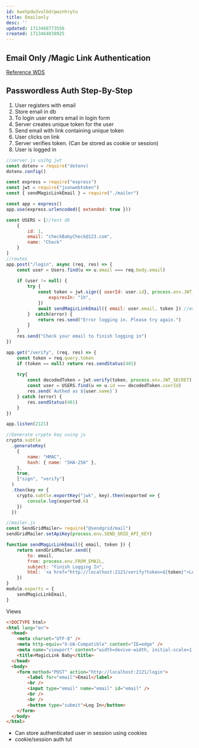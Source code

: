 ```yaml
---
id: kwxhpdw3vulbdrpwznhrytu
title: Emailonly
desc: ''
updated: 1713468773556
created: 1713464038925
---
```

## Email Only /Magic Link Authentication
[Reference WDS](https://www.youtube.com/watch?v=b6qHfPdv4Y8&t=29s)  

## Passwordless Auth Step-By-Step
1. User registers with email
2. Store email in db
3. To login user enters email in login form
4. Server creates unique token for the user
5. Send email with link containing unique token
6. User clicks on link
7. Server verifies token. (Can be stored as cookie or session)
8. User is logged in 

``` javascript
//server.js usihg jwt
const dotenv = require("dotenv)
dotenv.config()

const express = require("express")
const jwt = require("jsonwebtoken")
const { sendMagicLinkEmail } = require("./mailer")

const app = express()
app.use(express.urlencoded({ extended: true }))

const USERS = [//test db
    {
        id: 1,
        email: "checkBabyCheck@123.com",
        name: "Check"
    }
]
//routes
app.post("/login", async (req, res) => {
    const user = Users.find(u => u.email === req.body.email)
    
    if (user != null) {
        try {
            const token = jwt.sign({ userId: user.id}, process.env.JWT_SECRET, {
                expiresIn: "1h",
            })
            await sendMagicLinkEmail({ email: user.email, token }) //email service (has free tier)
        }  catch(error) {
            return res.send("Error logging in. Please try again.")
        }
    }
    res.send("Check your email to finish logging in")
})

app.get("/verify", (req, res) => {
    const token = req.query.token
    if (token == null) return res.sendStatus(401)
    
    try{
        const decodedToken = jwt.verify(token, process.env.JWT_SECRET)
        const user = USERS.find(u => u.id === decodedToken.userId)
        res.send(`Authed as ${user.name}`)
    } catch (error) {
        res.sendStatus(401)
    }
})

app.listen(2121)

//Generate crypto key using js
crypto.subtle
  .generateKey(
    {
        name: "HMAC",
        hash: { name: "SHA-256" },
    },
    true,
    ["sign", "verify"] 
  )
  .then(key => {
    crypto.subtle.exportKey("jwk", key).then(exported => {
        console.log(exported.k)
    })
  })

//mailer.js
const SendGridMailer= require("@sendgrid/mail")
sendGridMailer.setApiKey(process.env.SEND_GRID_API_KEY)

function sendMagicLinkEmail({ email, token }) {
    return sendGridMailer.send({
        to: email,
        from: process.env.FROM_EMAIL,
        subject: "Finish Logging In",
        html: `<a href="http://localhost:2121/verify?token=${token}">Log In</a>`,
    })
}
module.exports = {
    sendMagicLinkEmail,
}

```
Views
``` html
<!DOCTYPE html>
<html lang="en">
  <head>
    <meta charset="UTF-8" />
    <meta http-equiv="X-UA-Compatible" content="IE=edge" />
    <meta name="viewport" content="width=devive-width, initial-scale=1.0" />
    <title>MagicLink Baby</title> 
  </head>
  <body>
    <form method="POST" action="http://localhost:2121/login">
        <label for="email">Email</label>
        <br />
        <input type="email" name="email" id="email" />
        <br />
        <br />
        <button type="submit">Log In</button>
    </form>
  </body>
</html>

```
- Can store authenticated user in session using cookies
- cookie/session auth tut
